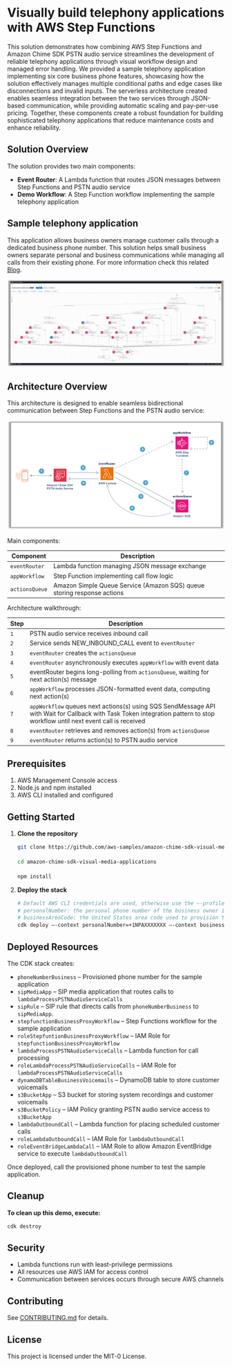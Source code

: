 # Visually build telephony applications with AWS Step Functions

This solution demonstrates how combining AWS Step Functions and Amazon Chime SDK PSTN audio service streamlines the development of reliable telephony applications through visual workflow design and managed error handling. We provided a sample telephony application implementing six core business phone features, showcasing how the solution effectively manages multiple conditional paths and edge cases like disconnections and invalid inputs. The serverless architecture created enables seamless integration between the two services through JSON-based communication, while providing automatic scaling and pay-per-use pricing. Together, these components create a robust foundation for building sophisticated telephony applications that reduce maintenance costs and enhance reliability.

## Solution Overview

The solution provides two main components:

- **Event Router**: A Lambda function that routes JSON messages between Step Functions and PSTN audio service
- **Demo Workflow**: A Step Function workflow implementing the sample telephony application

## Sample telephony application

This application allows business owners manage customer calls through a dedicated business phone number. This solution helps small business owners separate personal and business communications while managing all calls from their existing phone. For more information check this related [Blog](https://aws-blogs-prod.amazon.com/messaging-and-targeting/). 

![Demo-Workflow](/images/business-phone-number-proxy-workflow-studio.png)

## Architecture Overview

This architecture is designed to enable seamless bidirectional communication between Step Functions and the PSTN audio service:

![Architecture](/images/visual-media-app-architecture.png)

Main components:

| Component | Description |
|-----------|-------------|
| `eventRouter` | Lambda function managing JSON message exchange |
| `appWorkflow` | Step Function implementing call flow logic |
| `actionsQueue` | Amazon Simple Queue Service (Amazon SQS) queue storing response actions |

Architecture walkthrough:

| Step | Description |
|-----------|-------------|
| `1` | PSTN audio service receives inbound call |
| `2` | Service sends NEW_INBOUND_CALL event to `eventRouter` |
| `3` | `eventRouter` creates the `actionsQueue` |
| `4` | `eventRouter` asynchronously executes `appWorkflow` with event data |
| `5` | eventRouter begins long-polling from `actionsQueue`, waiting for next action(s) message |
| `6` | `appWorkflow` processes JSON-formatted event data, computing next action(s)  |
| `7` | `appWorkflow` queues next actions(s) using SQS SendMessage API with Wait for Callback with Task Token integration pattern to stop workflow until next event call is received |
| `8` | `eventRouter` retrieves and removes action(s) from `actionsQueue` |
| `9` | `eventRouter` returns action(s) to PSTN audio service |

## Prerequisites

1. AWS Management Console access
2. Node.js and npm installed
3. AWS CLI installed and configured

## Getting Started

1. **Clone the repository**
   ```bash
   git clone https://github.com/aws-samples/amazon-chime-sdk-visual-media-applications

   cd amazon-chime-sdk-visual-media-applications
   
   npm install
   ```

2. **Deploy the stack**
   ```bash
   # Default AWS CLI credentials are used, otherwise use the –-profile parameter
   # personalNumber: the personal phone number of the business owner in E.164 format
   # businessAreaCode: the United States area code used to provision the business number  
   cdk deploy –-context personalNumber=+1NPAXXXXXXX –-context businessAreaCode=NPA
   ```

## Deployed Resources

The CDK stack creates:

- `phoneNumberBusiness` – Provisioned phone number for the sample application 
- `sipMediaApp` – SIP media application that routes calls to `lambdaProcessPSTNAudioServiceCalls`
- `sipRule` – SIP rule that directs calls from `phoneNumberBusiness` to `sipMediaApp`.
- `stepfunctionBusinessProxyWorkflow` – Step Functions workflow for the sample application
- `roleStepfuntionBusinessProxyWorkflow` – IAM Role for `stepfunctionBusinessProxyWorkflow`
- `lambdaProcessPSTNAudioServiceCalls` – Lambda function for call processing
- `roleLambdaProcessPSTNAudioServiceCalls` – IAM Role for `lambdaProcessPSTNAudioServiceCalls`
- `dynamoDBTableBusinessVoicemails` – DynamoDB table to store customer voicemails
- `s3BucketApp` – S3 bucket for storing system recordings and customer voicemails
- `s3BucketPolicy` – IAM Policy granting PSTN audio service access to `s3BucketApp`
- `lambdaOutboundCall` – Lambda function for placing scheduled customer calls
- `roleLambdaOutboundCall` – IAM Role for `lambdaOutboundCall`
- `roleEventBridgeLambdaCall` – IAM Role to allow Amazon EventBridge service to execute `lambdaOutboundCall`


Once deployed, call the provisioned phone number to test the sample application. 

## Cleanup

**To clean up this demo, execute:**
   ```bash
   cdk destroy
   ```

## Security

- Lambda functions run with least-privilege permissions
- All resources use AWS IAM for access control
- Communication between services occurs through secure AWS channels

## Contributing

See [CONTRIBUTING.md](CONTRIBUTING.md) for details.

## License

This project is licensed under the MIT-0 License.


